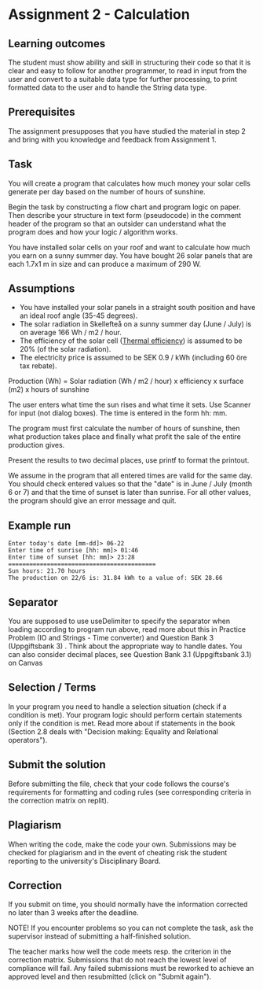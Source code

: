 # Assignment 2 - Calculation

## Learning outcomes
The student must show ability and skill in structuring their code so that it is clear and easy to follow for another programmer, to read in input from the user and convert to a suitable data type for further processing, to print formatted data to the user and to handle the String data type.

## Prerequisites
The assignment presupposes that you have studied the material in step 2 and bring with you knowledge and feedback from Assignment 1.

## Task
You will create a program that calculates how much money your solar cells generate per day based on the number of hours of sunshine.

Begin the task by constructing a flow chart and program logic on paper. Then describe your structure in text form (pseudocode) in the comment header of the program so that an outsider can understand what the program does and how your logic / algorithm works.

You have installed solar cells on your roof and want to calculate how much you earn on a sunny summer day.
You have bought 26 solar panels that are each 1.7x1 m in size and can produce a maximum of 290 W.

## Assumptions
- You have installed your solar panels in a straight south position and have an ideal roof angle (35-45 degrees).
- The solar radiation in Skellefteå on a sunny summer day (June / July) is on average 166 Wh / m2 / hour.
- The efficiency of the solar cell ([Thermal efficiency](https://en.wikipedia.org/wiki/Thermal_efficiency)) is assumed to be 20% (of the solar radiation).
- The electricity price is assumed to be SEK 0.9 / kWh (including 60 öre tax rebate).

Production (Wh) = Solar radiation (Wh / m2 / hour) x efficiency x surface (m2) x hours of sunshine

The user enters what time the sun rises and what time it sets. Use Scanner for input (not dialog boxes). The time is entered in the form hh: mm.

The program must first calculate the number of hours of sunshine, then what production takes place and finally what profit the sale of the entire production gives.

Present the results to two decimal places, use printf to format the printout. 

We assume in the program that all entered times are valid for the same day. You should check entered values ​​so that the "date" is in June / July (month 6 or 7) and that the time of sunset is later than sunrise. For all other values, the program should give an error message and quit.

## Example run
```
Enter today's date [mm-dd]> 06-22
Enter time of sunrise [hh: mm]> 01:46
Enter time of sunset [hh: mm]> 23:28
========================================== 
Sun hours: 21.70 hours 
The production on 22/6 is: 31.84 kWh to a value of: SEK 28.66
```
## Separator
You are supposed to use useDelimiter to specify the separator when loading according to program run above, read more about this in Practice Problem (IO and Strings - Time converter) and  Question Bank 3 (Uppgiftsbank 3) . Think about the appropriate way to handle dates. You can also consider decimal places, see Question Bank 3.1 (Uppgiftsbank 3.1) on Canvas

## Selection / Terms
In your program you need to handle a selection situation (check if a condition is met). Your program logic should perform certain statements only if the condition is met. Read more about if statements in the book (Section 2.8 deals with "Decision making: Equality and Relational operators").

## Submit the solution
Before submitting the file, check that your code follows the course's requirements for formatting and coding rules (see corresponding criteria in the correction matrix on replit). 

## Plagiarism 
When writing the code, make the code your own. Submissions may be checked for plagiarism and in the event of cheating risk the student reporting to the university's Disciplinary Board.

## Correction
If you submit on time, you should normally have the information corrected no later than 3 weeks after the deadline. 

NOTE! If you encounter problems so you can not complete the task, ask the supervisor instead of submitting a half-finished solution. 

The teacher marks how well the code meets resp. the criterion in the correction matrix. Submissions that do not reach the lowest level of compliance will fail. Any failed submissions must be reworked to achieve an approved level and then resubmitted (click on "Submit again").  